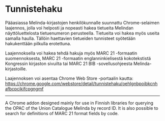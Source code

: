 # Tunnistehaku

Pääasiassa Melinda-kirjastojen henkilökunnalle suunnattu Chrome-selaimen laajennos, jolla voi helposti ja nopeasti hakea tietueita Melindan näyttöluettelosta tietuenumeron perusteella. Tietueita voi hakea myös useita samalla haulla. Tällöin haettavien tietueiden tunnisteet syötetään hakukenttään pilkulla erotettuna.

Laajennoksella voi hakea tehdä hakuja myös MARC 21 -formaatin suomennoksesta, MARC 21 -formaatin englanninkielisestä kokotekstistä Kongressin kirjaston sivuilta tai MARC 21 BIB -sovellusohjeesta Melinda-kirjastoille.

Laajennoksen voi asentaa Chrome Web Store -portaalin kautta: https://chrome.google.com/webstore/detail/tunnistehaku/oehlgnbpoibkcnhafbcpcikifcpgngmf

_______________

A Chrome addon designed mainly for use in Finnish libraries for querying the OPAC of the Union Catalogue Melinda by record ID. It is also possible to search for definitions of MARC 21 format fields by code.
